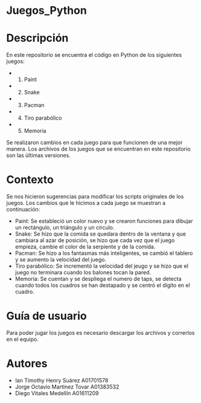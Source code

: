 # Juegos_Python

# Descripción 

En este repositorio se encuentra el código en Python de los siguientes juegos:
- 1. Paint
- 2. Snake
- 3. Pacman
- 4. Tiro parabólico
- 5. Memoria

Se realizaron cambios en cada juego para que funcionen de una mejor manera. Los archivos de los juegos que se encuentran en este repositorio son las últimas versiones.

# Contexto

Se nos hicieron sugerencias para modificar los scripts originales de los juegos. Los cambios que le hicimos a cada juego se muestran a continuación:

- Paint: Se estableció un color nuevo y se crearon funciones para dibujar un rectángulo, un triángulo y un círculo.
- Snake: Se hizo que la comida se quedara dentro de la ventana y que cambiara al azar de posición, se hizo que cada vez que el juego empieza, cambie el color de la serpiente y de la comida. 
- Pacman: Se hizo a los fantasmas más inteligentes, se cambió el tablero y se aumento la velocidad del juego. 
- Tiro parabólico: Se incrementó la velocidad del jeugo y se hizo que el juego no terminara cuando los balones tocan la pared.
- Memoria: Se cuentan y se despliega el numero de taps, se detecta cuando todos los cuadros se han destapado y se centró el dígito en el cuadro.

# Guía de usuario

Para poder jugar los juegos es necesario descargar los archivos y correrlos en el equipo. 

# Autores

- Ian Timothy Henry Suárez A01701578
- Jorge Octavio Martinez Tovar A01383532
- Diego Vitales Medellín A01611209
